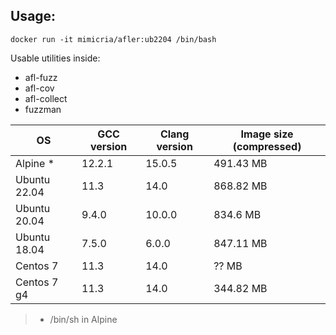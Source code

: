 ## Usage:
```
docker run -it mimicria/afler:ub2204 /bin/bash
```
Usable utilities inside:
- afl-fuzz
- afl-cov
- afl-collect
- fuzzman

|OS				|GCC version|Clang version	|Image size (compressed)|
|---------------|-----------|---------------|-----------------------|
|Alpine	*		|12.2.1		|15.0.5			|491.43 MB				|
|Ubuntu 22.04	|11.3		|14.0			|868.82 MB				|
|Ubuntu 20.04	|9.4.0		|10.0.0			|834.6 MB				|
|Ubuntu 18.04	|7.5.0		|6.0.0			|847.11 MB				|
|Centos 7		|11.3		|14.0			|?? MB					|
|Centos 7 g4	|11.3		|14.0			|344.82 MB				|

> * /bin/sh in Alpine